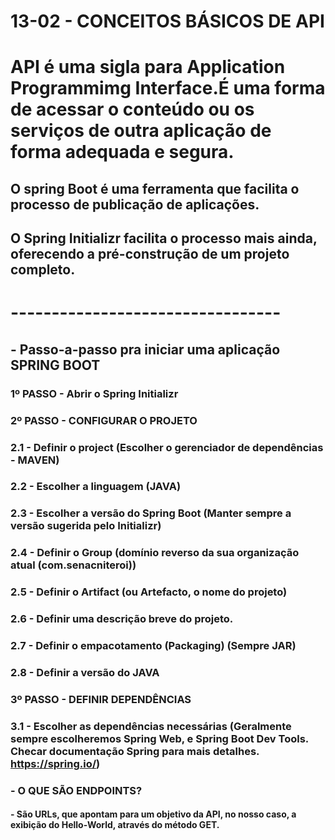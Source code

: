 # 13-02 - CONCEITOS BÁSICOS DE API

# API é uma sigla para Application Programmimg Interface.É uma forma de acessar o conteúdo ou os serviços de outra aplicação de forma adequada e segura.

## O spring Boot é uma ferramenta que facilita o processo de publicação de aplicações.

## O Spring Initializr facilita o processo mais ainda, oferecendo a pré-construção de um projeto completo.

# ---------------------------------

## - Passo-a-passo pra iniciar uma aplicação SPRING BOOT

### 1º PASSO - Abrir o Spring Initializr

### 2º PASSO - CONFIGURAR O PROJETO

### 2.1 - Definir o project (Escolher o gerenciador de dependências - MAVEN)

### 2.2 - Escolher a linguagem (JAVA)

### 2.3 - Escolher a versão do Spring Boot (Manter sempre a versão sugerida pelo Initializr)

### 2.4 - Definir o Group (domínio reverso da sua organização atual (com.senacniteroi))

### 2.5 - Definir o Artifact (ou Artefacto, o nome do projeto)

### 2.6 - Definir uma descrição breve do projeto.

### 2.7 - Definir o empacotamento (Packaging) (Sempre JAR)

### 2.8 - Definir a versão do JAVA

### 3º PASSO - DEFINIR DEPENDÊNCIAS

### 3.1 - Escolher as dependências necessárias (Geralmente sempre escolheremos Spring Web, e Spring Boot Dev Tools. Checar documentação Spring para mais detalhes. https://spring.io/)

### - O QUE SÃO ENDPOINTS?

#### - São URLs, que apontam para um objetivo da API, no nosso caso, a exibição do Hello-World, através do método GET.